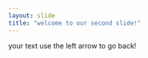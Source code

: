 ```yaml
---
layout: slide
title: "welcome to our second slide!"
---
```

your text
use the left arrow to go back! 
